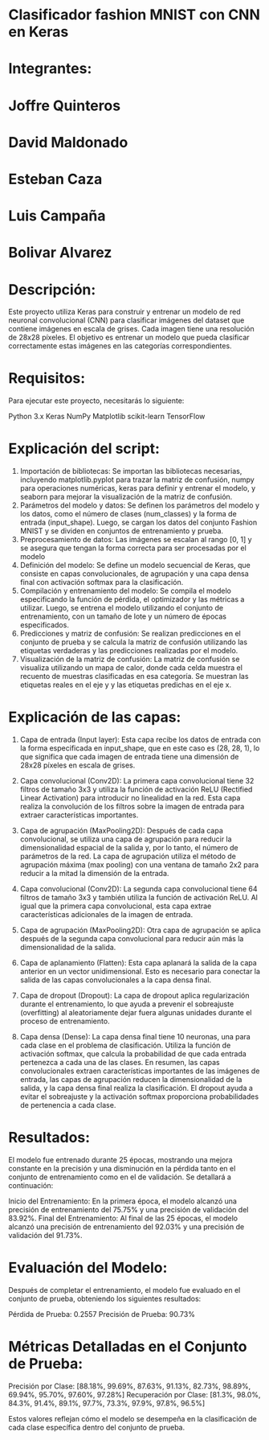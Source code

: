 # Clasificador fashion MNIST con CNN en Keras
# Integrantes:
# Joffre Quinteros
# David Maldonado 
# Esteban Caza
# Luis Campaña
# Bolivar Alvarez


# Descripción:

Este proyecto utiliza Keras para construir y entrenar un modelo de red neuronal convolucional (CNN) para clasificar imágenes del dataset que contiene imágenes en escala de grises. Cada imagen tiene una resolución de 28x28 píxeles. El objetivo es entrenar un modelo que pueda clasificar correctamente estas imágenes en las categorías correspondientes.

# Requisitos:
Para ejecutar este proyecto, necesitarás lo siguiente:

Python 3.x
Keras
NumPy
Matplotlib
scikit-learn
TensorFlow

# Explicación del script:
1. Importación de bibliotecas: Se importan las bibliotecas necesarias, incluyendo matplotlib.pyplot para trazar la matriz de confusión, numpy para operaciones numéricas, keras para definir y entrenar el modelo, y seaborn para mejorar la visualización de la matriz de confusión.
2. Parámetros del modelo y datos: Se definen los parámetros del modelo y los datos, como el número de clases (num_classes) y la forma de entrada (input_shape). Luego, se cargan los datos del conjunto Fashion MNIST y se dividen en conjuntos de entrenamiento y prueba.
3. Preprocesamiento de datos: Las imágenes se escalan al rango [0, 1] y se asegura que tengan la forma correcta para ser procesadas por el modelo
4. Definición del modelo: Se define un modelo secuencial de Keras, que consiste en capas convolucionales, de agrupación y una capa densa final con activación softmax para la clasificación.
5. Compilación y entrenamiento del modelo: Se compila el modelo especificando la función de pérdida, el optimizador y las métricas a utilizar. Luego, se entrena el modelo utilizando el conjunto de entrenamiento, con un tamaño de lote y un número de épocas especificados.
6. Predicciones y matriz de confusión: Se realizan predicciones en el conjunto de prueba y se calcula la matriz de confusión utilizando las etiquetas verdaderas y las predicciones realizadas por el modelo.
7. Visualización de la matriz de confusión: La matriz de confusión se visualiza utilizando un mapa de calor, donde cada celda muestra el recuento de muestras clasificadas en esa categoría. Se muestran las etiquetas reales en el eje y y las etiquetas predichas en el eje x.

# Explicación de las capas:
1. Capa de entrada (Input layer):
Esta capa recibe los datos de entrada con la forma especificada en input_shape, que en este caso es (28, 28, 1), lo que significa que cada imagen de entrada tiene una dimensión de 28x28 píxeles en escala de grises.

2. Capa convolucional (Conv2D):
La primera capa convolucional tiene 32 filtros de tamaño 3x3 y utiliza la función de activación ReLU (Rectified Linear Activation) para introducir no linealidad en la red.
Esta capa realiza la convolución de los filtros sobre la imagen de entrada para extraer características importantes.

3. Capa de agrupación (MaxPooling2D):
Después de cada capa convolucional, se utiliza una capa de agrupación para reducir la dimensionalidad espacial de la salida y, por lo tanto, el número de parámetros de la red.
La capa de agrupación utiliza el método de agrupación máxima (max pooling) con una ventana de tamaño 2x2 para reducir a la mitad la dimensión de la entrada.

4. Capa convolucional (Conv2D):
La segunda capa convolucional tiene 64 filtros de tamaño 3x3 y también utiliza la función de activación ReLU.
Al igual que la primera capa convolucional, esta capa extrae características adicionales de la imagen de entrada.

5. Capa de agrupación (MaxPooling2D):
Otra capa de agrupación se aplica después de la segunda capa convolucional para reducir aún más la dimensionalidad de la salida.

6. Capa de aplanamiento (Flatten):
Esta capa aplanará la salida de la capa anterior en un vector unidimensional. Esto es necesario para conectar la salida de las capas convolucionales a la capa densa final.

7. Capa de dropout (Dropout):
La capa de dropout aplica regularización durante el entrenamiento, lo que ayuda a prevenir el sobreajuste (overfitting) al aleatoriamente dejar fuera algunas unidades durante el proceso de entrenamiento.

8. Capa densa (Dense):
La capa densa final tiene 10 neuronas, una para cada clase en el problema de clasificación.
Utiliza la función de activación softmax, que calcula la probabilidad de que cada entrada pertenezca a cada una de las clases.
En resumen, las capas convolucionales extraen características importantes de las imágenes de entrada, las capas de agrupación reducen la dimensionalidad de la salida, y la capa densa final realiza la clasificación. El dropout ayuda a evitar el sobreajuste y la activación softmax proporciona probabilidades de pertenencia a cada clase.


# Resultados:
El modelo fue entrenado durante 25 épocas, mostrando una mejora constante en la precisión y una disminución en la pérdida tanto en el conjunto de entrenamiento como en el de validación. Se detallará a continuación:

Inicio del Entrenamiento: En la primera época, el modelo alcanzó una precisión de entrenamiento del 75.75% y una precisión de validación del 83.92%.
Final del Entrenamiento: Al final de las 25 épocas, el modelo alcanzó una precisión de entrenamiento del 92.03% y una precisión de validación del 91.73%.

# Evaluación del Modelo:
Después de completar el entrenamiento, el modelo fue evaluado en el conjunto de prueba, obteniendo los siguientes resultados:

Pérdida de Prueba: 0.2557
Precisión de Prueba: 90.73%

# Métricas Detalladas en el Conjunto de Prueba:

Precisión por Clase: [88.18%, 99.69%, 87.63%, 91.13%, 82.73%, 98.89%, 69.94%, 95.70%, 97.60%, 97.28%]
Recuperación por Clase: [81.3%, 98.0%, 84.3%, 91.4%, 89.1%, 97.7%, 73.3%, 97.9%, 97.8%, 96.5%]

Estos valores reflejan cómo el modelo se desempeña en la clasificación de cada clase específica dentro del conjunto de prueba.